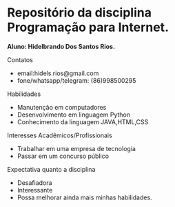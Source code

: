 <h1>Repositório da disciplina Programação para Internet.</h1>
<strong>Aluno: Hidelbrando Dos Santos Rios.</strong>
<p>Contatos</p>
<ul>
  <li>email:hidels.rios@gmail.com</li>
  <li>fone/whatsapp/telegram: (86)998500295</li>
</ul>
<p>Habilidades</p>
<ul>
  <li>Manutenção em computadores</li>
  <li>Desenvolvimento em linguagem Python</li>
  <li>Conhecimento da linguagem JAVA,HTML,CSS</li>
</ul>
<p>Interesses Acadêmicos/Profissionais</p>
<ul>
  <li>Trabalhar em uma empresa de tecnologia</li>
  <li>Passar em um concurso público</li>
</ul>
<p>Expectativa quanto a disciplina</p>
<ul>
  <li>Desafiadora</li>
  <li>Interessante</li>
  <li>Possa melhorar ainda mais minhas habilidades.</li>
</ul>
